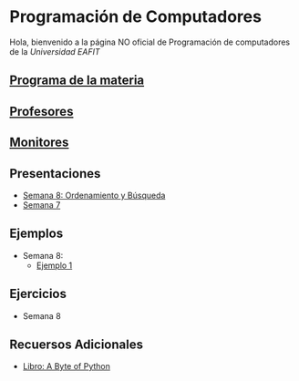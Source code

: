 # Programación de Computadores

Hola, bienvenido a la página NO oficial de Programación de computadores de la _Universidad EAFIT_

## [Programa de la materia](https://drive.google.com/open?id=0B0tZOopbjoslRHEzc1luZDZQZlE)



## [Profesores](profesores/profes.md)

## [Monitores](monitores.md)

## Presentaciones

  + [Semana 8: Ordenamiento y Búsqueda](presentaciones/s8.md)
  + [Semana 7](presentaciones/s7.md)


## Ejemplos
 + Semana 8:
    + [Ejemplo 1](2.Ejercicios/Semana8/Ejemplo1.md)


## Ejercicios
  - Semana 8

## Recuersos Adicionales

+ [Libro: A Byte of Python](https://python.swaroopch.com/)
